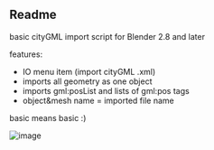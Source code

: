 ## Readme 

basic cityGML import script for Blender 2.8 and later

features:
 
 - IO menu item (import cityGML .xml)
 - imports all geometry as one object
 - imports gml:posList and lists of gml:pos tags
 - object&mesh name = imported file name

basic means basic :)

![image](https://cloud.githubusercontent.com/assets/619340/11531034/fb9bf4cc-98f9-11e5-856f-64ea4c78e3cd.png)
